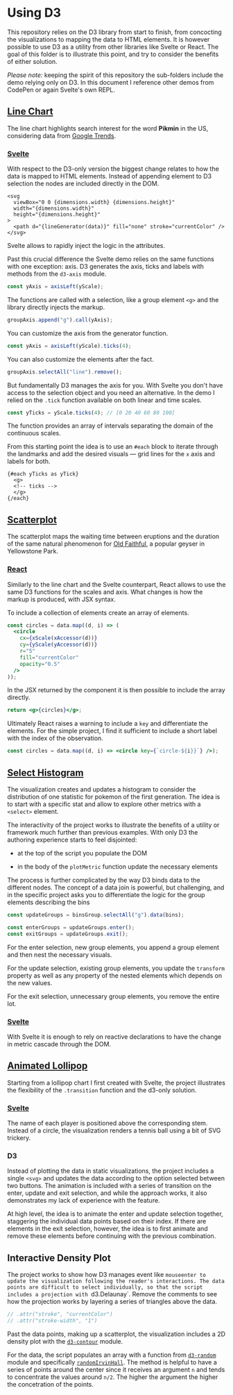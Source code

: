 # Using D3

This repository relies on the D3 library from start to finish, from concocting the visualizations to mapping the data to HTML elements. It is however possible to use D3 as a utility from other libraries like Svelte or React. The goal of this folder is to illustrate this point, and try to consider the benefits of either solution.

_Please note:_ keeping the spirit of this repository the sub-folders include the demo relying only on D3. In this document I reference other demos from CodePen or again Svelte's own REPL.

## [Line Chart](https://codepen.io/borntofrappe/pen/zYdjZYg)

The line chart highlights search interest for the word **Pikmin** in the US, considering data from [Google Trends](https://trends.google.com/trends/explore?date=2020-01-01%202021-11-04&geo=US&q=pikmin).

### [Svelte](https://svelte.dev/repl/67a634161efd4788871ec3db5cca9181?version=3.44.1)

With respect to the D3-only version the biggest change relates to how the data is mapped to HTML elements. Instead of appending element to D3 selection the nodes are included directly in the DOM.

```svelte
<svg
  viewBox="0 0 {dimensions.width} {dimensions.height}"
  width="{dimensions.width}"
  height="{dimensions.height}"
>
  <path d="{lineGenerator(data)}" fill="none" stroke="currentColor" />
</svg>
```

Svelte allows to rapidly inject the logic in the attributes.

Past this crucial difference the Svelte demo relies on the same functions with one exception: axis. D3 generates the axis, ticks and labels with methods from the `d3-axis` module.

```js
const yAxis = axisLeft(yScale);
```

The functions are called with a selection, like a group element `<g>` and the library directly injects the markup.

```js
groupAxis.append("g").call(yAxis);
```

You can customize the axis from the generator function.

```js
const yAxis = axisLeft(yScale).ticks(4);
```

You can also customize the elements after the fact.

```js
groupAxis.selectAll("line").remove();
```

But fundamentally D3 manages the axis for you. With Svelte you don't have access to the selection object and you need an alternative. In the demo I relied on the `.tick` function available on both linear and time scales.

```js
const yTicks = yScale.ticks(4); // [0 20 40 60 80 100]
```

The function provides an array of intervals separating the domain of the continuous scales.

From this starting point the idea is to use an `#each` block to iterate through the landmarks and add the desired visuals — grid lines for the `x` axis and labels for both.

```svelte
{#each yTicks as yTick}
  <g>
  <!-- ticks -->
  </g>
{/each}
```

## [Scatterplot](https://codepen.io/borntofrappe/pen/eYErvNa)

The scatterplot maps the waiting time between eruptions and the duration of the same natural phenomenon for [Old Faithful](https://en.wikipedia.org/wiki/Old_Faithful), a popular geyser in Yellowstone Park.

### [React](https://codepen.io/borntofrappe/pen/porVebG)

Similarly to the line chart and the Svelte counterpart, React allows to use the same D3 functions for the scales and axis. What changes is how the markup is produced, with JSX syntax.

To include a collection of elements create an array of elements.

```jsx
const circles = data.map((d, i) => (
  <circle
    cx={xScale(xAccessor(d))}
    cy={yScale(yAccessor(d))}
    r="5"
    fill="currentColor"
    opacity="0.5"
  />
));
```

In the JSX returned by the component it is then possible to include the array directly.

```jsx
return <g>{circles}</g>;
```

Ultimately React raises a warning to include a `key` and differentiate the elements. For the simple project, I find it sufficient to include a short label with the index of the observation.

```jsx
const circles = data.map((d, i) => <circle key={`circle-${i}}`} />);
```

## [Select Histogram](https://codepen.io/borntofrappe/pen/LYjmWGN)

The visualization creates and updates a histogram to consider the distribution of one statistic for pokemon of the first generation. The idea is to start with a specific stat and allow to explore other metrics with a `<select>` element.

The interactivity of the project works to illustrate the benefits of a utility or framework much further than previous examples. With only D3 the authoring experience starts to feel disjointed:

- at the top of the script you populate the DOM

- in the body of the `plotMetric` function update the necessary elements

The process is further complicated by the way D3 binds data to the different nodes. The concept of a data join is powerful, but challenging, and in the specific project asks you to differentiate the logic for the group elements describing the bins

```js
const updateGroups = binsGroup.selectAll("g").data(bins);

const enterGroups = updateGroups.enter();
const exitGroups = updateGroups.exit();
```

For the enter selection, new group elements, you append a group element and then nest the necessary visuals.

For the update selection, existing group elements, you update the `transform` property as well as any property of the nested elements which depends on the new values.

For the exit selection, unnecessary group elements, you remove the entire lot.

### [Svelte](https://svelte.dev/repl/f6d37364973e48fd9c09ea439c13640d?version=3.44.1)

With Svelte it is enough to rely on reactive declarations to have the change in metric cascade through the DOM.

## [Animated Lollipop](https://codepen.io/borntofrappe/pen/gOxzmrX)

Starting from a lollipop chart I first created with Svelte, the project illustrates the flexibility of the `.transition` function and the d3-only solution.

### [Svelte](https://svelte.dev/repl/ee1e7ec839ac47f495be12251f04126a?version=3.44.1)

The name of each player is positioned above the corresponding stem. Instead of a circle, the visualization renders a tennis ball using a bit of SVG trickery.

### D3

Instead of plotting the data in static visualizations, the project includes a single `<svg>` and updates the data according to the option selected between two buttons. The animation is included with a series of transition on the enter, update and exit selection, and while the approach works, it also demonstrates my lack of experience with the feature.

At high level, the idea is to animate the enter and update selection together, staggering the individual data points based on their index. If there are elements in the exit selection, however, the idea is to first animate and remove these elements before continuing with the previous combination.

## Interactive Density Plot

The project works to show how D3 manages event like `mouseenter to update the visualization following the reader's interactions. The data points are difficult to select individually, so that the script includes a projection with `d3.Delaunay`. Remove the comments to see how the projection works by layering a series of triangles above the data.

```js
// .attr("stroke", "currentColor")
// .attr("stroke-width", "1")
```

Past the data points, making up a scatterplot, the visualization includes a 2D density plot with the [`d3-contour`](https://github.com/d3/d3-contour) module.

For the data, the script populates an array with a function from [`d3-random`](https://github.com/d3/d3-random) module and specifically [`randomIrvinHall`](https://observablehq.com/@d3/d3-random#irwinHall). The method is helpful to have a series of points around the center since it receives an argument `n` and tends to concentrate the values around `n/2`. The higher the argument the higher the concetration of the points.
